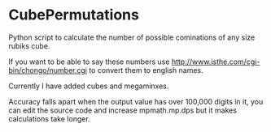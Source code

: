 # CubePermutations
Python script to calculate the number of possible cominations of any size rubiks cube.

If you want to be able to say these numbers use http://www.isthe.com/cgi-bin/chongo/number.cgi to convert them to english names.

Currently I have added cubes and megaminxes.

Accuracy falls apart when the output value has over 100,000 digits in it, you can edit the source code and increase mpmath.mp.dps but it makes calculations take longer.
